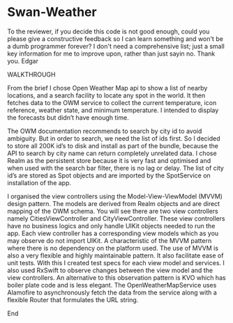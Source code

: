 # Swan-Weather

To the reviewer, if you decide this code is not good enough, could you please give a constructive feedback so I can learn something and won't be a dumb programmer forever? I don't need a comprehensive list; just a small key information for me to improve upon, rather than just sayin no. Thank you. Edgar

WALKTHROUGH

From the brief I chose Open Weather Map api to show a list of nearby locations, and a search facility to locate any spot in the world. It then fetches data to the OWM service to collect the current temperature, icon reference, weather state, and minimum temperature. I intended to display the forecasts but didn’t have enough time.

The OWM documentation recommends to search by city id to avoid ambiguity. But in order to search, we need the list of ids first. So I decided to store all 200K id’s to disk and install as part of the bundle, because the API to search by city name can return completely unrelated data. I chose Realm as the persistent store because it is very fast and optimised and when used with the search bar filter, there is no lag or delay. The list of city id’s are stored as Spot objects and are imported by the SpotService on installation of the app.

I organised the view controllers using the Model-View-ViewModel (MVVM) design pattern. The models are derived from Realm objects and are direct mapping of the OWM schema. You will see there are two view controllers namely CitiesViewController and CityViewController. These view controllers have no business logics and only handle UIKit objects needed to run the app. Each view controller has a corresponding view models which as you may observe do not import UIKit. A characteristic of the MVVM pattern where there is no dependency on the platform used. The use of MVVM is also a very flexible and highly maintainable pattern. It also facilitate ease of unit tests. With this I created test specs for each view model and services. I also used RxSwift to observe changes between the view model and the view controllers. An alternative to this observation pattern is KVO which has boiler plate code and is less elegant. The OpenWeatherMapService uses Alamofire to asynchronously fetch the data from the service along with a flexible Router that formulates the URL string.

End

